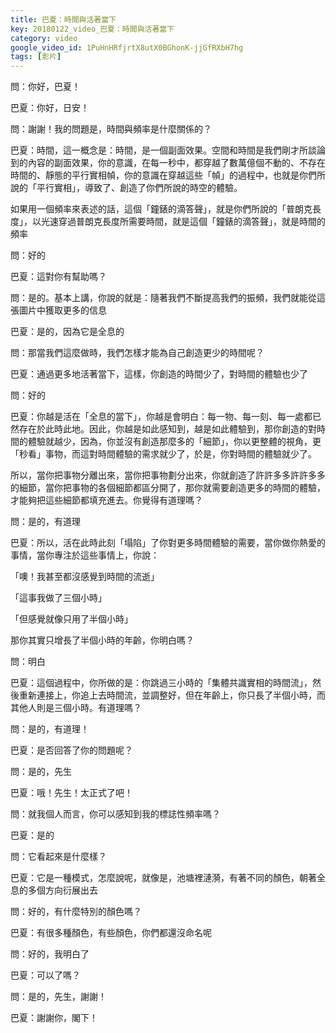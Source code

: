 ```yaml
---
title: 巴夏：時間與活著當下
key: 20180122_video_巴夏：時間與活著當下
category: video
google_video_id: 1PuHnHRfjrtX8utX0BGhonK-jjGfRXbH7hg
tags: [影片]
---
```


問：你好，巴夏！

巴夏：你好，日安！

問：謝謝！我的問題是，時間與頻率是什麼關係的？

巴夏：時間，這一概念是：時間，是一個副面效果。空間和時間是我們剛才所談論到的內容的副面效果，你的意識，在每一秒中，都穿越了數萬億個不動的、不存在時間的、靜態的平行實相幀，你的意識在穿越這些「幀」的過程中，也就是你們所說的「平行實相」，導致了、創造了你們所說的時空的體驗。

如果用一個頻率來表述的話，這個「鐘錶的滴答聲」，就是你們所說的「普朗克長度」，以光速穿過普朗克長度所需要時間，就是這個「鐘錶的滴答聲」，就是時間的頻率

問：好的

巴夏：這對你有幫助嗎？

問：是的。基本上講，你說的就是：隨著我們不斷提高我們的振頻，我們就能從這張圖片中獲取更多的信息

巴夏：是的，因為它是全息的

問：那當我們這麼做時，我們怎樣才能為自己創造更少的時間呢？

巴夏：通過更多地活著當下，這樣，你創造的時間少了，對時間的體驗也少了

問：好的

巴夏：你越是活在「全息的當下」，你越是會明白：每一物、每一刻、每一處都已然存在於此時此地。因此，你越是如此感知到，越是如此體驗到，那你創造的對時間的體驗就越少，因為，你並沒有創造那麼多的「細節」，你以更整體的視角，更「秒看」事物，而這對時間體驗的需求就少了，於是，你對時間的體驗就少了。

所以，當你把事物分離出來，當你把事物劃分出來，你就創造了許許多多許許多多的細節，當你把事物的各個細節都區分開了，那你就需要創造更多的時間的體驗，才能夠把這些細節都填充進去。你覺得有道理嗎？

問：是的，有道理

巴夏：所以，活在此時此刻「塌陷」了你對更多時間體驗的需要，當你做你熱愛的事情，當你專注於這些事情上，你說：

「噢！我甚至都沒感覺到時間的流逝」

「這事我做了三個小時」

「但感覺就像只用了半個小時」

那你其實只增長了半個小時的年齡，你明白嗎？

問：明白

巴夏：這個過程中，你所做的是：你跳過三小時的「集體共識實相的時間流」，然後重新連接上，你追上去時間流，並調整好，但在年齡上，你只長了半個小時，而其他人則是三個小時。有道理嗎？

問：是的，有道理！

巴夏：是否回答了你的問題呢？

問：是的，先生

巴夏：哦！先生！太正式了吧！

問：就我個人而言，你可以感知到我的標誌性頻率嗎？

巴夏：是的

問：它看起來是什麼樣？

巴夏：它是一種模式，怎麼說呢，就像是，池塘裡漣漪，有著不同的顏色，朝著全息的多個方向衍展出去

問：好的，有什麼特別的顏色嗎？

巴夏：有很多種顏色，有些顏色，你們都還沒命名呢

問：好的，我明白了

巴夏：可以了嗎？

問：是的，先生，謝謝！

巴夏：謝謝你，閣下！
